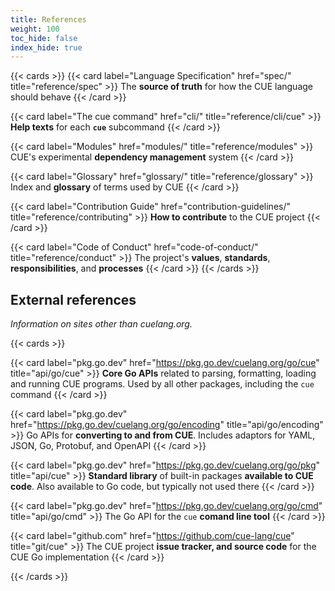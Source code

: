 ```yaml
---
title: References
weight: 100
toc_hide: false
index_hide: true
---
```


{{< cards >}}
{{< card label="Language Specification" href="spec/" title="reference/spec" >}}
The **source of truth** for how the CUE language should behave
{{< /card >}}

{{< card label="The cue command" href="cli/" title="reference/cli/cue" >}}
**Help texts** for each **`cue`** subcommand
{{< /card >}}

{{< card label="Modules" href="modules/" title="reference/modules" >}}
CUE's experimental **dependency management** system
{{< /card >}}

{{< card label="Glossary" href="glossary/" title="reference/glossary" >}}
Index and **glossary** of terms used by CUE
{{< /card >}}

{{< card label="Contribution Guide" href="contribution-guidelines/" title="reference/contributing" >}}
**How to contribute** to the CUE project
{{< /card >}}

{{< card label="Code of Conduct" href="code-of-conduct/" title="reference/conduct" >}}
The project's **values**, **standards**, **responsibilities**, and **processes**
{{< /card >}}
{{< /cards >}}

## External references

*Information on sites other than cuelang.org.*

{{< cards >}}

{{< card label="pkg.go.dev" href="https://pkg.go.dev/cuelang.org/go/cue" title="api/go/cue" >}}
**Core Go APIs** related to parsing, formatting, loading and running CUE programs.
Used by all other packages, including the `cue` command
{{< /card >}}

{{< card label="pkg.go.dev" href="https://pkg.go.dev/cuelang.org/go/encoding" title="api/go/encoding" >}}
Go APIs for **converting to and from CUE**.
Includes adaptors for YAML, JSON, Go, Protobuf, and OpenAPI
{{< /card >}}

{{< card label="pkg.go.dev" href="https://pkg.go.dev/cuelang.org/go/pkg" title="api/cue" >}}
**Standard library** of built-in packages **available to CUE code**.
Also available to Go code, but typically not used there
{{< /card >}}

{{< card label="pkg.go.dev" href="https://pkg.go.dev/cuelang.org/go/cmd" title="api/go/cmd" >}}
The Go API for the `cue` **comand line tool**
{{< /card >}}

{{< card label="github.com" href="https://github.com/cue-lang/cue" title="git/cue" >}}
The CUE project **issue tracker, and source code** for the CUE Go implementation
{{< /card >}}

{{< /cards >}}
